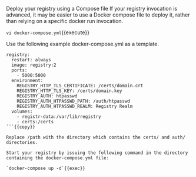 Deploy your registry using a Compose file
If your registry invocation is advanced, it may be easier to use a Docker compose file to deploy it, rather than relying on a specific docker run invocation. 

`vi docker-compose.yml`{{execute}}

Use the following example docker-compose.yml as a template.

```
registry:
  restart: always
  image: registry:2
  ports:
    - 5000:5000
  environment:
    REGISTRY_HTTP_TLS_CERTIFICATE: /certs/domain.crt
    REGISTRY_HTTP_TLS_KEY: /certs/domain.key
    REGISTRY_AUTH: htpasswd
    REGISTRY_AUTH_HTPASSWD_PATH: /auth/htpasswd
    REGISTRY_AUTH_HTPASSWD_REALM: Registry Realm
  volumes:
    - registr-data:/var/lib/registry
    - certs:/certs
```{{copy}}

Replace /path with the directory which contains the certs/ and auth/ directories.

Start your registry by issuing the following command in the directory containing the docker-compose.yml file:

`docker-compose up -d`{{exec}}
